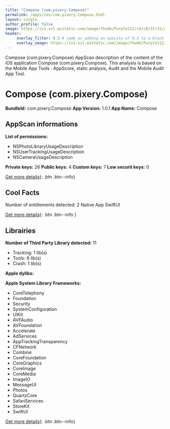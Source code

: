 ```yaml
---
title: "Compose (com.pixery.Compose)"
permalink: /apps/ios/com.pixery.Compose.html
layout: single
author_profile: false
image: https://is1-ssl.mzstatic.com/image/thumb/Purple112/v4/c8/3f/31/c83f31c1-4c77-d487-a912-8d4908295706/AppIcon-1x_U007emarketing-0-7-0-sRGB-85-220.png/512x512bb.jpg
header: 
     overlay_filter: 0.5 # same as adding an opacity of 0.5 to a black background
     overlay_image: https://is1-ssl.mzstatic.com/image/thumb/Purple112/v4/c8/3f/31/c83f31c1-4c77-d487-a912-8d4908295706/AppIcon-1x_U007emarketing-0-7-0-sRGB-85-220.png/512x512bb.jpg
---
```

Compose (com.pixery.Compose) AppScan description of the content of the iOS application Compose (com.pixery.Compose). This analysis is based on the Mobile App Tools : AppScore, static analysis, Audit and the Mobile Audit App Tool.

# Compose (com.pixery.Compose)

**BundleId:** com.pixery.Compose
**App Version:** 1.0.1
**App Name:** Compose


## AppScan informations 

**List of permissions:** 
- NSPhotoLibraryUsageDescription
- NSUserTrackingUsageDescription
- NSCameraUsageDescription
  
  
**Private keys:** 26
**Public keys:** 4
**Custom keys:** 7
**Low securit keys:** 0
  
[Get more details](/pricing.html){: .btn .btn--info}

## Cool Facts

Number of entitlements detected: 2
Native App
SwiftUI
  
[Get more details](/pricing.html){: .btn .btn--info }

## Librairies 
**Number of Third Party Library detected:** 11
- Tracking: 1 lib(s)
- Tools: 6 lib(s)
- Crash: 1 lib(s)


**Apple dylibs:**


**Apple System Library Frameworks:**
- CoreTelephony
- Foundation
- Security
- SystemConfiguration
- UIKit
- AVFAudio
- AVFoundation
- Accelerate
- AdServices
- AppTrackingTransparency
- CFNetwork
- Combine
- CoreFoundation
- CoreGraphics
- CoreImage
- CoreMedia
- ImageIO
- MessageUI
- Photos
- QuartzCore
- SafariServices
- StoreKit
- SwiftUI


  
[Get more details](/pricing.html){: .btn .btn--info}


